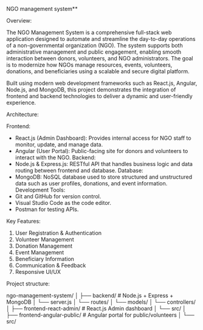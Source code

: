 NGO management system**

Overview:

The NGO Management System is a comprehensive full-stack web application designed to automate and streamline the day-to-day operations of a non-governmental organization (NGO). The system supports both administrative management and public engagement, enabling smooth interaction between donors, volunteers, and NGO administrators. The goal is to modernize how NGOs manage resources, events, volunteers, donations, and beneficiaries using a scalable and secure digital platform.

Built using modern web development frameworks such as React.js, Angular, Node.js, and MongoDB, this project demonstrates the integration of frontend and backend technologies to deliver a dynamic and user-friendly experience.

Architecture:

Frontend:
- React.js (Admin Dashboard): Provides internal access for NGO staff to monitor, update, and manage data.
- Angular (User Portal): Public-facing site for donors and volunteers to interact with the NGO.
Backend:
- Node.js & Express.js: RESTful API that handles business logic and data routing between frontend and database.
Database:
- MongoDB: NoSQL database used to store structured and unstructured data such as user profiles, donations, and event information.
Development Tools:
- Git and GitHub for version control.
- Visual Studio Code as the code editor.
- Postman for testing APIs.

Key Features:

01. User Registration & Authentication
02. Volunteer Management
03. Donation Management
04. Event Management
05. Beneficiary Information
06. Communication & Feedback
07. Responsive UI/UX

Project structure:

ngo-management-system/
│
├── backend/                     # Node.js + Express + MongoDB
│   └── server.js
│   └── routes/
│   └── models/
│   └── controllers/
│
├── frontend-react-admin/       # React.js Admin dashboard
│   └── src/
│
├── frontend-angular-public/    # Angular portal for public/volunteers
│   └── src/
